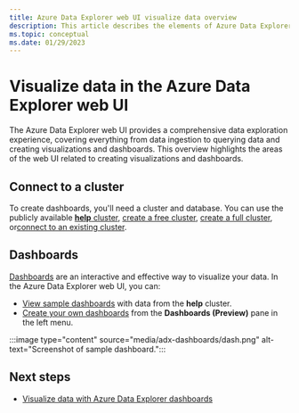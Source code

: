 ```yaml
---
title: Azure Data Explorer web UI visualize data overview
description: This article describes the elements of Azure Data Explorer web UI related to data visualization.
ms.topic: conceptual
ms.date: 01/29/2023
---
```


# Visualize data in the Azure Data Explorer web UI

The Azure Data Explorer web UI provides a comprehensive data exploration experience, covering everything from data ingestion to querying data and creating visualizations and dashboards. This overview highlights the areas of the web UI related to creating visualizations and dashboards.

## Connect to a cluster

To create dashboards, you'll need a cluster and database. You can use the publicly available [**help** cluster](https://dataexplorer.azure.com/clusters/help/), [create a free cluster](start-for-free-web-ui.md), [create a full cluster](create-cluster-database-portal.md), or[connect to an existing cluster](web-query-data.md#add-clusters).

## Dashboards

[Dashboards](https://dataexplorer.azure.com/dashboards) are an interactive and effective way to visualize your data. In the Azure Data Explorer web UI, you can:

* [View sample dashboards](web-ui-samples-dashboards.md) with data from the **help** cluster.
* [Create your own dashboards](azure-data-explorer-dashboards.md#create-a-dashboard) from the **Dashboards (Preview)** pane in the left menu.

:::image type="content" source="media/adx-dashboards/dash.png" alt-text="Screenshot of sample dashboard.":::

## Next steps

* [Visualize data with Azure Data Explorer dashboards](azure-data-explorer-dashboards.md)

